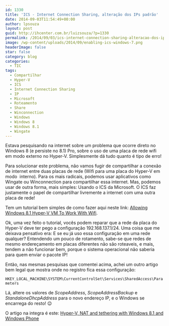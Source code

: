 ```yaml
---
id: 1330
title: 'ICS - Internet Connection Sharing, alteração dos IPs padrão'
date: 2014-09-03T11:54:49+00:00
author: lpsouza
layout: post
guid: http://ihcenter.com.br/luizsouza/?p=1330
permalink: /2014/09/03/ics-internet-connection-sharing-alteracao-dos-ips-padrao/
image: /wp-content/uploads/2014/09/enabling-ics-windows-7.png
headerImage: false
star: false
category: blog
categories:
  - TIC
tags:
  - Compartilhar
  - Hyper-V
  - ICS
  - Internet Connection Sharing
  - IP
  - Microsoft
  - Roteamento
  - Share
  - Winconnection
  - Windows
  - Windows 8
  - Windows 8.1
  - Wingate
---
```

Estava pesquisando na internet sobre um problema que ocorre direto no Windows 8 (e persiste no 8.1) Pro, sobre o uso de uma placa de rede wifi em modo externo no Hyper-V. Simplesmente dá tudo quanto é tipo de erro!

Para solucionar este problema, não vamos fugir de compartilhar a conexão de internet entre duas placas de rede (Wifi para uma placa do Hyper-V em modo  interno). Para os mais radicais, podemos usar aplicativos como Wingate ou Winconnection para compartilhar essa internet. Mas, podemos usar de outra forma, mais simples: Usando o ICS da Microsoft. O ICS faz justamente o papel de compartilhar livremente a internet com uma outra placa de rede!

Tem um tutorial bem simples de como fazer aqui neste link: [Allowing Windows 8.1 Hyper-V VM To Work With Wifi](https://www.packet6.com/allowing-windows-8-1-hyper-v-vm-to-work-with-wifi/).

Ok, uma vez feito o tutorial, vocês podem reparar que a rede da placa do Hyper-V deve ter pego a configuração 192.168.137.1/24. Uma coisa que me deixava pensativo era: E se eu já uso essa configuração em uma rede qualquer? Entendendo um pouco de rotamento, sabe-se que redes de mesmo endereçamento em placas diferentes não são roteaveis, e mais, tendem a não funcionar bem, porque o sistema operacional não saberia para quem enviar o pacote IP!

Então, nas mesmas pesquisas que comentei acima, achei um outro artigo bem legal que mostra onde no registro fica essa configuração:

`HKEY_LOCAL_MACHINE\SYSTEM\CurrentControlSet\Services\SharedAccess\Parameters`

Lá, altere os valores de _ScopeAddress_, _ScopeAddressBackup_ e _StandaloneDhcpAddress_ para o novo endereço IP, e o Windows se encarrega do resto! 😉

O artigo na integra é este: [Hyper-V, NAT and tethering with Windows 8.1 and Windows Phone](http://www.vikingweb.it/wordpress/?p=430)
